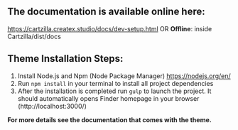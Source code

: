 ## The documentation is available online here:
https://cartzilla.createx.studio/docs/dev-setup.html
OR
**Offline**: inside Cartzilla/dist/docs

## Theme Installation Steps:
1. Install Node.js and Npm (Node Package Manager)
https://nodejs.org/en/
2. Run `npm install` in your terminal to install all project dependencies
3. After the installation is completed run `gulp` to launch the project. It should automatically opens Finder homepage in your browser (http://localhost:3000/)

**For more details see the documentation that comes with the theme.**
